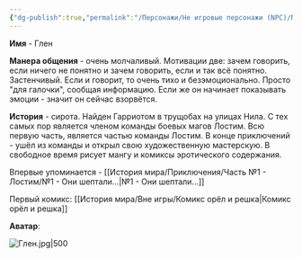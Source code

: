 ```yaml
---
{"dg-publish":true,"permalink":"/Персонажи/Не игровые персонажи (NPC)/NPC/Лостим/Глен/","noteIcon":"","created":"2025-09-09T20:36:47.740+03:00","updated":"2025-09-09T16:44:18.966+03:00"}
---
```




**Имя** - Глен

**Манера общения** - очень молчаливый. Мотивации две: зачем говорить, если ничего не понятно и зачем говорить, если и так всё понятно. Застенчивый. Если и говорит, то очень тихо и безэмоционально. Просто "для галочки", сообщая информацию. Если же он начинает показывать эмоции - значит он сейчас взорвётся. 

**История** - сирота. Найден Гарриотом в трущобах на улицах Нила. С тех самых пор является членом команды боевых магов Лостим. Всю первую часть, является частью команды Лостим. В конце приключений - ушёл из команды и открыл свою художественную мастерскую. В свободное время рисует мангу и комиксы эротического содержания. 

Впервые упоминается - [[История мира/Приключения/Часть №1 - Лостим/№1 - Они шептали...\|№1 - Они шептали...]]

Первый комикс: [[История мира/Вне игры/Комикс орёл и решка\|Комикс орёл и решка]]

**Аватар**: 

![Глен.jpg|500](/img/user/system/img/NPC/%D0%AE%D0%B6%D0%BD%D1%8B%D0%B5%20%D0%B7%D0%B5%D0%BC%D0%BB%D0%B8/%D0%9B%D0%BE%D1%81%D1%82%D0%B8%D0%BC/%D0%93%D0%BB%D0%B5%D0%BD.jpg)